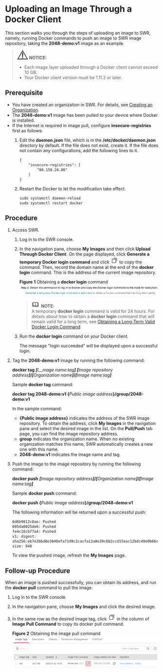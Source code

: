 # Uploading an Image Through a Docker Client<a name="swr_01_0011"></a>

This section walks you through the steps of uploading an image to SWR, namely, running Docker commands to push an image to SWR image repository, taking the  **2048-demo:v1**  image as an example.

>![](public_sys-resources/icon-notice.gif) **NOTICE:**   
>-   Each image layer uploaded through a Docker client cannot exceed 10 GB.  
>-   Your Docker client version must be 1.11.2 or later.  

## Prerequisite<a name="section1409154617177"></a>

-   You have created an organization in SWR. For details, see  [Creating an Organization](organization-management.md#section12921632181415).
-   The  **2048-demo:v1**  image has been pulled to your device where Docker is installed.
-   If the Internet is required in image pull, configure  **insecure-registries**  first as follows:
    1.  Edit the  **daemon.json**  file, which is in the  **/etc/docker/daemon.json**  directory by default. If the file does not exist, create it. If the file does not contain any configurations, add the following lines to it.

        ```
        {
            "insecure-registries": [
                "80.158.24.86"
            ]
        }
        ```

    2.  Restart the Docker to let the modification take effect.

        ```
        sudo systemctl daemon-reload
        sudo systemctl restart docker
        ```



## Procedure<a name="en-us_topic_0083050718_section862311112816"></a>

1.  Access SWR.
    1.  Log in to the SWR console.
    2.  In the navigation pane, choose  **My Images**  and then click  **Upload Through Docker Client**. On the page displayed, click  **Generate a temporary Docker login command**  and click  ![](figures/swr-copy2.png)  to copy the command. Then, record the domain name at the end of the  **docker login**  command. This is the address of the current image repository.

        **Figure  1**  Obtaining a  **docker login**  command<a name="en-us_topic_0112596104_fig157815441716"></a>  
        ![](figures/obtaining-a-docker-login-command.png "obtaining-a-docker-login-command")

        >![](public_sys-resources/icon-note.gif) **NOTE:**   
        >A temporary  **docker login**  command is valid for 24 hours. For details about how to obtain a  **docker login**  command that will remain valid for a long term, see  [Obtaining a Long-Term Valid Docker Login Command](obtaining-a-long-term-valid-docker-login-command.md).  

    3.  Run the  **docker login**  command on your Docker client.

        The message "login succeeded" will be displayed upon a successful login.

2.  Tag the  **2048-demo:v1**  image by running the following command:

    **docker tag** **_\[_**_I__mage name_:_tag_**_\]_ _\[_**_Image repository address_**_\]_/_\[_**_Organization name_**_\]_/_\[_**_Image name_:_tag_**_\]_**

    Sample  **docker tag**  command:

    **docker tag 2048-demo:v1 \{**_Public image address_**\}/group/2048-demo:v1**

    In the sample command:

    -   **\{Public image address\}**  indicates the address of the SWR image repository. To obtain the address, click  **My Images**  in the navigation pane and select the desired image in the list. On the  **Pull/Push**  tab page, you can find the image repository address.
    -   **group**  indicates the organization name. When no existing organization matches this name, SWR automatically creates a new one with this name.
    -   **2048-demo:v1**  indicates the image name and tag.

3.  Push the image to the image repository  by running the following command:

    **docker push** **_\[_**_Image repository address_**_\]_/_\[_**_Organization name_**_\]_/_\[_**_Image name_:_tag_**_\]_**

    Sample  **docker push**  command:

    **docker push \{**_Public image address_**\}/group/2048-demo:v1**

    The following information will be returned upon a successful push:

    ```
    6d6b9812c8ae: Pushed 
    695da0025de6: Pushed 
    fe4c16cbf7a4: Pushed 
    v1: digest: sha256:eb7e3bbd8e3040efa71d9c2cacfa12a8e39c6b2ccd15eac12bdc49e0b66cee63 size: 948
    ```

    To view the pushed image, refresh the  **My Images**  page.


## Follow-up Procedure<a name="section2795183720459"></a>

When an image is pushed successfully, you can obtain its  address, and run the  **docker pull**  command to pull the image.

1.  Log in to the SWR console.
2.  In the navigation pane, choose  **My Images**  and click the desired image.
3.  In the same row as the desired image tag, click  ![](figures/swr-copy2.png)  in the column of  **Image Pull Command**  to copy its docker pull command.

    **Figure  2**  Obtaining the image pull command<a name="fig11734135815"></a>  
    ![](figures/obtaining-the-image-pull-command.png "obtaining-the-image-pull-command")


